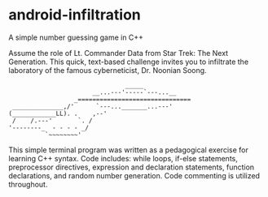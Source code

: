 # android-infiltration
A simple number guessing game in C++

Assume the role of Lt. Commander Data from Star Trek: The Next Generation.
This quick, text-based challenge invites you to infiltrate the laboratory of the famous cyberneticist, Dr. Noonian Soong.

```
                                _____
                       __...---'-----`---...__
                  _===============================
 ______________,/'      `---..._______...---'
(____________LL). .    ,--'
 /    /.---'       `. /
'--------_  - - - - _/
          `~~~~~~~~'
```          
          
This simple terminal program was written as a pedagogical exercise for learning C++ syntax.
Code includes: while loops, if-else statements, preprocessor directives, expression and declaration statements, function declarations, and random number generation.
Code commenting is utilized throughout.
